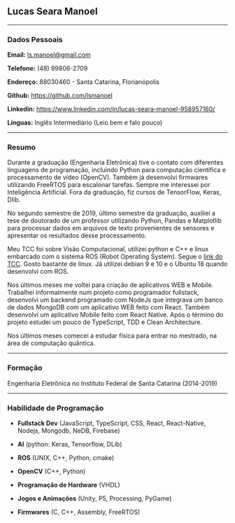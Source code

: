 ## Lucas Seara Manoel

---

### Dados Pessoais

**Email:** ls.manoel@gmail.com

**Telefone:** (48) 99806-2709

**Endereço:** 88030460 - Santa Catarina, Florianópolis

**Github:** <https://github.com/lsmanoel>

**Linkedin:** <https://www.linkedin.com/in/lucas-seara-manoel-958957160/>

**Línguas:** Inglês Intermediário (Leio bem e falo pouco)

---

### Resumo

Durante a graduação (Engenharia Eletrônica) tive o contato com diferentes linguagens de programação, incluindo Python para computação científica e processamento de vídeo (OpenCV). Também já desenvolvi firmwares utilizando FreeRTOS para escalonar tarefas. Sempre me interessei por Inteligência Artificial. Fora da graduação, fiz cursos de TensorFlow, Keras, Dlib.

No segundo semestre de 2019, último semestre da graduação, auxiliei a tese de doutorado de um professor utilizando Python, Pandas e Matplotlib para processar dados em arquivos de texto provenientes de sensores e apresentar os resultados desse processamento.

Meu TCC foi sobre Visão Computacional, utilizei python e C++ e linux embarcado com o sistema ROS (Robot Operating System). Segue o [link do TCC](https://www.overleaf.com/read/knnfcxbkfdhb). Gosto bastante de linux. Já utilizei debian 9 e 10 e o Ubuntu 18 quando desenvolvi com ROS.

Nos últimos meses me voltei para criação de aplicativos WEB e Mobile. Trabalhei informalmente num projeto como programador fullstack, desenvolvi um backend programado com NodeJs que integrava um banco de dados MongoDB com um aplicativo WEB feito com React. Também desenvolvi um aplicativo Mobile feito com React Native. Após o término do projeto estudei um pouco de TypeScript, TDD e Clean Architecture.

Nos últimos meses comecei a estudar física para entrar no mestrado, na área de computação quântica.

---

### Formação

Engenharia Eletrônica no Instituto Federal de Santa Catarina (2014-2019)

---

### Habilidade de Programação

* **Fullstack Dev** (JavaScript, TypeScript, CSS, React, React-Native, Nodejs, Mongodb, NeDB, Firebase)

* **AI** (python: Keras, Tensorflow, DLib)

* **ROS** (UNIX, C++, Python, cmake)

* **OpenCV** (C++, Python)

* **Programação de Hardware** (VHDL)

* **Jogos e Animações** (Unity, P5, Processing, PyGame)

* **Firmwares** (C, C++, Assembly, FreeRTOS)
